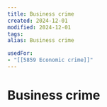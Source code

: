 ```yaml
---
title: Business crime
created: 2024-12-01
modified: 2024-12-01
tags: 
alias: Business crime

usedFor:
- "[[5859 Economic crime]]"
---
```

# Business crime
